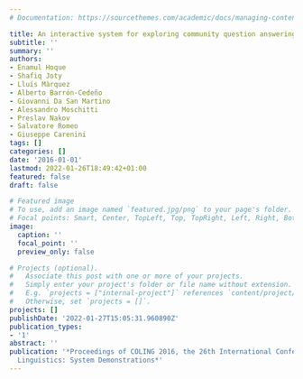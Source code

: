 ```yaml
---
# Documentation: https://sourcethemes.com/academic/docs/managing-content/

title: An interactive system for exploring community question answering forums
subtitle: ''
summary: ''
authors:
- Enamul Hoque
- Shafiq Joty
- Lluís Màrquez
- Alberto Barrón-Cedeño
- Giovanni Da San Martino
- Alessandro Moschitti
- Preslav Nakov
- Salvatore Romeo
- Giuseppe Carenini
tags: []
categories: []
date: '2016-01-01'
lastmod: 2022-01-26T18:49:42+01:00
featured: false
draft: false

# Featured image
# To use, add an image named `featured.jpg/png` to your page's folder.
# Focal points: Smart, Center, TopLeft, Top, TopRight, Left, Right, BottomLeft, Bottom, BottomRight.
image:
  caption: ''
  focal_point: ''
  preview_only: false

# Projects (optional).
#   Associate this post with one or more of your projects.
#   Simply enter your project's folder or file name without extension.
#   E.g. `projects = ["internal-project"]` references `content/project/deep-learning/index.md`.
#   Otherwise, set `projects = []`.
projects: []
publishDate: '2022-01-27T15:05:31.960890Z'
publication_types:
- '1'
abstract: ''
publication: '*Proceedings of COLING 2016, the 26th International Conference on Computational
  Linguistics: System Demonstrations*'
---
```

